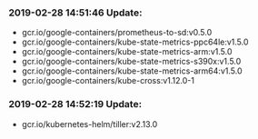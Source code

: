 ### 2019-02-28 14:51:46 Update:

- gcr.io/google-containers/prometheus-to-sd:v0.5.0
- gcr.io/google-containers/kube-state-metrics-ppc64le:v1.5.0
- gcr.io/google-containers/kube-state-metrics-arm:v1.5.0
- gcr.io/google-containers/kube-state-metrics-s390x:v1.5.0
- gcr.io/google-containers/kube-state-metrics-arm64:v1.5.0
- gcr.io/google-containers/kube-cross:v1.12.0-1
### 2019-02-28 14:52:19 Update:

- gcr.io/kubernetes-helm/tiller:v2.13.0
